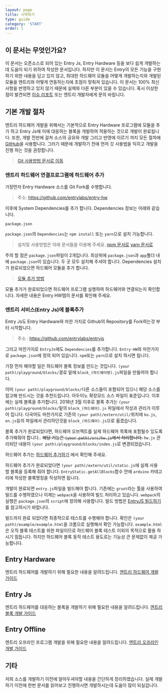 ```yaml
---
layout: page
title: 시작하기
type: guide
category: 'START'
order: 1
---
```


## 이 문서는 무엇인가요?
이 문서는 오픈소스로 되어 있는 Entry Js, Entry Hardware 등을 보다 쉽게 개발하는데 도움이 되기 위하여 작성한 문서입니다. 하지만 이 문서는 Entry의 모든 기능을 구현하기 위한 내용을 담고 있지 않고, 최대한 하드웨어 모듈을 어떻게 개발하는지와 개발된 모듈을 엔트리와 어떻게 연동하는지에 초점이 맞춰져 있습니다. 이 문서는 100% 최신 사항을 반영하고 있지 않기 때문에 실제와 다른 부분이 있을 수 있습니다. 혹시 이상한 점이 발견되면 [이슈 리포트](https://github.com/entrylabs/docs/issues) 또는 엔트리 개발자에게 문의 바랍니다.

## 기본 개발 절차
엔트리 하드웨어 개발을 위해서는 기본적으로 Entry Hardware 프로그램에 모듈을 추가 하고 Entry Js에 이에 대응하는 블록을 개발하여 적용하는 것으로 개발이 완료됩니다. 또한, 개발 전반에 걸쳐 소스의 공유와 개발 그리고 반영에 이르기 까지 모든 절차에 [GitHub](https://www.github.com)을 사용합니다. 그러기 때문에 개발하기 전에 먼저 깃 사용법을 익히고 개발을 진행 하는 것을 권장합니다.

> [Git 사용방법 문서로 이동](/docs/guide/etc/2016-05-03-git_fork.html)

### 엔트리 하드웨어 연결프로그램에 하드웨어 추가
가장먼저 Entry Hardware 소스를 Git Fork를 수행합니다.
> 주소: https://github.com/entrylabs/entry-hw  

이후에 System Dependencies를 추가 합니다. Dependencies 정보는 아래와 같습니다.
``` text
package.json
```
`package.json`의 `Dependencies`는 `npm install` 또는 `yarn`으로 설치 가능합니다.
> 설치및 사용방법은 아래 문서들을 이용해 주세요.
[npm 문서로](https://docs.npmjs.com/getting-started/what-is-npm)
[yarn 문서로](https://yarnpkg.com/en/docs/getting-started)

주의 할 점은 `package.json`파일이 2개입니다. 최상위에 `package.json`과 `app`폴더 내에 `package.json`이 있습니다. 두 곳 모두 설치해 주셔야 합니다. Dependencies 설치가 완료되었으면 하드웨어 모듈을 추가 합니다.
> [모듈 추가 방법](./entry-hw/2016-05-03-add_module.html)

모듈 추가가 완료되었으면 하드웨어 프로그램 실행하여 하드웨어와 연결되는지 확인합니다.
자세한 내용은 Entry HW탭의 문서를 확인해 주세요.

### 엔트리 서비스(Entry Js)에 블록추가  
Entry Js도 Entry Hardware와 마찬 가지로 Github의 Repository를 Fork하는것 부터 시작합니다.
> 주소 : https://github.com/entrylabs/entryjs

그리고 마찬가지로 `EntryJs`에도 `Dependencies`를 추가합니다. `Entry-HW`와 마찬가지로 `package.json`에 정의 되어 있습니다. `npm`또는 `yarn`으로 설치 하시면 됩니다.

가장 먼저 해야할 일은 하드웨어 블록 정보를 만드는 것입니다. `(your path)/playground/blocks/`경로 밑에 `block_(하드웨어명).js`파일을 만들어야 합니다.

이미 `(your path)/playground/blocks/`다른 소스들이 포함되어 있으니 해당 소스를 참고해 만드시는 것을 추천드립니다. 아두이노 확장모드 소스 파일이 표준입니다. 이후에는 실제 블록을 추가합니다. 2018년 3월 이후로 블록 추가는 `(your path)/playground/blocks/`밑의 `block_(하드웨어).js` 파일에서 작성과 관리가 이루어 집니다. 다국어도 마찬가지로 기존의 `(your path)/extern/util/`위치에 `ko.js`, `en.js`등의 파일에서 관리하던것을 `block_(하드웨어).js`으로 옮겼습니다.

블록 추가가 완료되었다면, 하드웨어 오브젝트를 실제 하드웨어 목록에 포함될수 있도록 추가해줘야 합니다.. ~~해당 기능은 `(your path)/src/hw.js`에서 처리합니다.~~ `hw.js` 관리되던 내용이 `(your path)/playground/blocks/index.js`로 변경되었습니다.

하드웨어 추가는 [하드웨어 추가하기](/docs/guide/entryjs/2018-03-14-add_hardware.html) 에서 확인해 주세요.

하드웨어 추가가 완료되었다면 `(your path)/extern/util/static.js`에 실제 사용 할 블록을 등록해 줘야 합니다. `EntryStatic.getAllBlocks`함수 안에 `arduino` 카테고리에 작성한 블록명칭을 작성하면 됩니다.

개발이 완료되면 `entry.js`파일을 빌드해야 합니다. 기존에는 `grunt`라는 툴을 사용하여 빌드를 수행하였으나 이제는 `webpack`을 사용하여 빌드 처리하고 있습니다. `webpack`의 실행은 `package.json`의 `script`에 정의해 사용합니다. 빌드 방법은 [EntryJS 빌드하기](/docs/guide/entryjs/2016-12-26-setting_environments.html#EntryJS-%EB%B9%8C%EB%93%9C%ED%95%98%EA%B8%B0)를 참고하시기 바랍니다.

빌드까지 완료 되었다면 최종적으로 테스트를 수행해야 합니다. 확인은 `(your path)/example/example.html`을 크롬으로 실행해서 확인 가능합니다. `example.html`은 오직 블록 테스트를 위한 파일이므로 하드웨어 블록 테스트 이외의 목적으로 활용 하시기 힘듭니다. 하지만 하드웨어 블록 동작 테스트 용도로는 기능상 큰 문제없이 제공 가능합니다.

## Entry Hardware
엔트리 하드웨어를 개발하기 위해 필요한 내용을 알려드립니다.
[엔트리 하드웨어 개발 가이드](/docs/guide/entry-hw/2016-05-01-getting_started.html)

## Entry Js
엔트리 하드웨어를 대응하는 블록을 개발하기 위해 필요한 내용을 알려드립니다.
[엔트리 블록 개발 가이드](/docs/guide/entryjs/2016-12-26-setting_environments.html)

## Entry Offline
엔트리 오프라인 프로그램 개발을 위해 필요한 내용을 알려드립니다.
[엔트리 오프라인 개발 가이드](/docs/guide/entry-mini/2016-12-12-getting_started.html)

## 기타
저희 소스를 개발하기 이전에 알아두셔야할 내용을 간단하게 정리하였습니다. 실제 개발하기 이전에 한번 문서를 읽어보고 진행하시면 개발하시는데 도움이 많이 되실겁니다.
